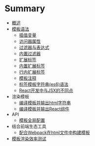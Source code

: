 # Summary

* [概述](README.md)
* [模板语法](templateSyntax/index.md)
    * [插值变量](templateSyntax/variable.md)
    * [访问器属性](templateSyntax/accessor.md)
    * [过滤器与表达式](templateSyntax/filter.md)
    * [内置过滤器](templateSyntax/built-inFilter.md)
    * [扩展标签](templateSyntax/extensionTag.md)
    * [内置扩展标签](templateSyntax/built-inExtensionTag.md)
    * [行内扩展标签](templateSyntax/inlineExtensionTag.md)
    * [模板注释](templateSyntax/comment.md)
    * [标签模板字符串(es6)语法](templateSyntax/templateString.md)
    * [React开发中与JSX的不同点](templateSyntax/react.md)
* 渲染模板
    * [编译模板并输出html字符串](api/renderString.md)
    * [编译模板并输出React组件](api/renderReact.md)
* API
    * [模板全局配置](api/config.md)
* 结合前端生态工具
    * [配合Webpack在html文件中构建模板](api/webpack.md)
* [模板渲染效率测试](performance/renderSpeed.md)